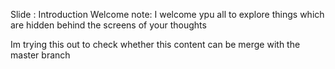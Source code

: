 Slide : Introduction
Welcome note: I welcome ypu all to explore things which are hidden behind the screens of your thoughts

Im trying this out  to check whether this content can be merge with the master branch
